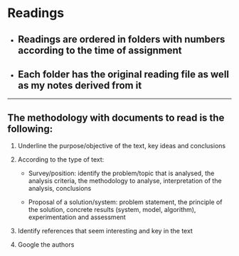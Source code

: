 # Readings

-   ## Readings are ordered in folders with numbers according to the time of assignment

-   ## Each folder has the original reading file as well as my notes derived from it

---

## The methodology with documents to read is the following:

1. Underline the purpose/objective of the text, key ideas and conclusions

2. According to the type of text:

    - Survey/position: identify the problem/topic that is analysed, the analysis criteria, the methodology to analyse, interpretation of the analysis, conclusions

    - Proposal of a solution/system: problem statement, the principle of the solution, concrete results (system, model, algorithm), experimentation and assessment

3. Identify references that seem interesting and key in the text

4. Google the authors
